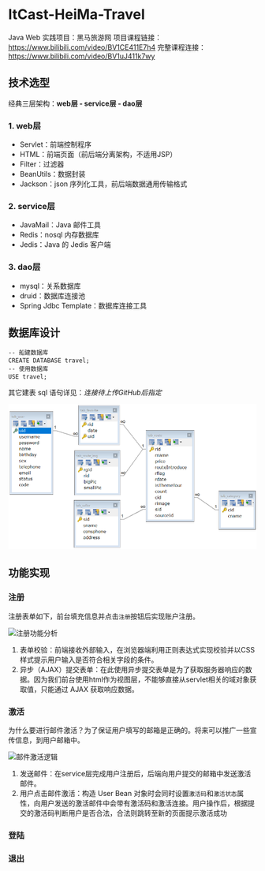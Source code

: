 # ItCast-HeiMa-Travel
Java Web 实践项目：黑马旅游网
项目课程链接：https://www.bilibili.com/video/BV1CE411E7h4
完整课程连接：https://www.bilibili.com/video/BV1uJ411k7wy

## 技术选型

经典三层架构：**web层 - service层 - dao层** 

### 1. web层

- Servlet：前端控制程序
- HTML：前端页面（前后端分离架构，不适用JSP）
- Filter：过滤器
- BeanUtils：数据封装
- Jackson：json 序列化工具，前后端数据通用传输格式

### 2. service层

- JavaMail：Java 邮件工具
- Redis：nosql 内存数据库
- Jedis：Java 的 Jedis 客户端

### 3. dao层

- mysql：关系数据库
- druid：数据库连接池
- Spring Jdbc Template：数据库连接工具

## 数据库设计

```mysql
-- 船建数据库
CREATE DATABASE travel;
-- 使用数据库
USE travel;
```
其它建表 sql 语句详见：*连接待上传GitHub后指定*

![数据库设计](./img/数据库设计.png)



## 功能实现

### 注册

注册表单如下，前台填充信息并点击`注册`按钮后实现账户注册。

![注册功能分析](D:\iJava\ItCast-HeiMa-Travel\img\注册功能分析.bmp)

1. 表单校验：前端接收外部输入，在浏览器端利用正则表达式实现校验并以CSS样式提示用户输入是否符合相关字段的条件。
2. 异步（AJAX）提交表单：在此使用异步提交表单是为了获取服务器响应的数据。因为我们前台使用html作为视图层，不能够直接从servlet相关的域对象获取值，只能通过 AJAX 获取响应数据。

### 激活

为什么要进行邮件激活？为了保证用户填写的邮箱是正确的。将来可以推广一些宣传信息，到用户邮箱中。

![邮件激活逻辑](D:\iJava\ItCast-HeiMa-Travel\img\邮件激活逻辑.bmp)

1. 发送邮件：在service层完成用户注册后，后端向用户提交的邮箱中发送激活邮件。
2. 用户点击邮件激活：构造 User Bean 对象时会同时设置`激活码`和`激活状态`属性，向用户发送的激活邮件中会带有激活码和激活连接。用户操作后，根据提交的激活码判断用户是否合法，合法则跳转至新的页面提示激活成功

### 登陆







### 退出







